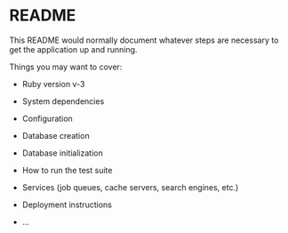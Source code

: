 # README

This README would normally document whatever steps are necessary to get the
application up and running.

Things you may want to cover:

* Ruby version
v-3

* System dependencies

* Configuration

* Database creation

* Database initialization

* How to run the test suite

* Services (job queues, cache servers, search engines, etc.)

* Deployment instructions

* ...
